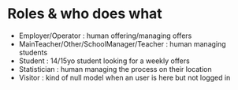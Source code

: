 # Roles & who does what

* Employer/Operator : human offering/managing offers
* MainTeacher/Other/SchoolManager/Teacher : human managing students
* Student : 14/15yo student looking for a weekly offers
* Statistician : human managing the process on their location
* Visitor : kind of null model when an user is here but not logged in

